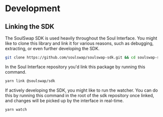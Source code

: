 # Development

## Linking the SDK

The SoulSwap SDK is used heavily throughout the Soul Interface. You might like to clone this library and link it for various reasons, such as debugging, extracting, or even further developing the SDK.

```sh
git clone https://github.com/soulswap/soulswap-sdk.git && cd soulswap-sdk && git checkout prod && yarn link
```

In the Soul Interface repository you'd link this package by running this command.

```sh
yarn link @soulswap/sdk
```

If actively developing the SDK, you might like to run the watcher. You can do this by running this command in the root of the sdk repository once linked, and changes will be picked up by the interface in real-time.

```sh
yarn watch
```
